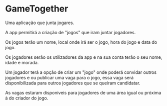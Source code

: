 # GameTogether

Uma aplicação que junta jogares.

A app permitirá a criação de "jogos" que iram juntar jogadores.

Os jogos terão um nome, local onde irá ser o jogo, hora do jogo e data do jogo.

Os jogadores serão os utilizadores da app e na sua conta terão o seu nome, idade e morada.

Um jogador terá a opção de criar um "jogo" onde poderá convidar outros jogadores e ou publicar
uma vaga para o jogo, essa vaga será disponibilizada para outros jogadores que se queiram candidatar.

As vagas estaram disponiveis para jogadores de uma área igual ou próxima à do criador do jogo.
